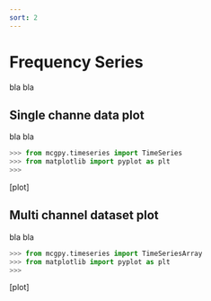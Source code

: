 ```yaml
---
sort: 2
---
```


# Frequency Series


bla bla

## Single channe data plot

bla bla

```python
>>> from mcgpy.timeseries import TimeSeries
>>> from matplotlib import pyplot as plt
>>>
```
[plot]

## Multi channel dataset plot

bla bla

```python
>>> from mcgpy.timeseries import TimeSeriesArray
>>> from matplotlib import pyplot as plt
>>> 
```
[plot]
